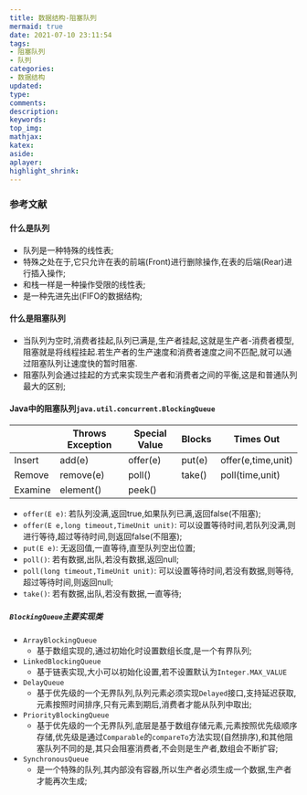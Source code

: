 ```yaml
---
title: 数据结构-阻塞队列
mermaid: true
date: 2021-07-10 23:11:54
tags:
- 阻塞队列
- 队列
categories:
- 数据结构
updated:
type:
comments:
description:
keywords:
top_img:
mathjax:
katex:
aside:
aplayer:
highlight_shrink:
---
```


### 参考文献

#### 什么是队列

* 队列是一种特殊的线性表;
* 特殊之处在于,它只允许在表的前端(Front)进行删除操作,在表的后端(Rear)进行插入操作;
* 和栈一样是一种操作受限的线性表;
* 是一种先进先出(FIFO的数据结构;

#### 什么是阻塞队列

* 当队列为空时,消费者挂起,队列已满是,生产者挂起,这就是生产者-消费者模型,阻塞就是将线程挂起.若生产者的生产速度和消费者速度之间不匹配,就可以通过阻塞队列让速度快的暂时阻塞.
* 阻塞队列会通过挂起的方式来实现生产者和消费者之间的平衡,这是和普通队列最大的区别;

#### Java中的阻塞队列`java.util.concurrent.BlockingQueue`

|         | Throws Exception | Special Value | Blocks | Times Out          |
| ------- | ---------------- | ------------- | ------ | ------------------ |
| Insert  | add(e)           | offer(e)      | put(e) | offer(e,time,unit) |
| Remove  | remove(e)        | poll()        | take() | poll(time,unit)    |
| Examine | element()        | peek()        |        |                    |

* `offer(E e)`: 若队列没满,返回true,如果队列已满,返回false(不阻塞);
* `offer(E e,long timeout,TimeUnit unit)`: 可以设置等待时间,若队列没满,则进行等待,超过等待时间,则返回false(不阻塞);
* `put(E e)`: 无返回值,一直等待,直至队列空出位置;
* `poll()`: 若有数据,出队,若没有数据,返回null;
* `poll(long timeout,TimeUnit unit)`: 可以设置等待时间,若没有数据,则等待,超过等待时间,则返回null;
* `take()`: 若有数据,出队,若没有数据,一直等待;

##### `BlockingQueue`主要实现类

* `ArrayBlockingQueue`
  * 基于数组实现的,通过初始化时设置数组长度,是一个有界队列;
* `LinkedBlockingQueue`
  * 基于链表实现,大小可以初始化设置,若不设置默认为`Integer.MAX_VALUE`
* `DelayQueue`
  * 基于优先级的一个无界队列,队列元素必须实现`Delayed`接口,支持延迟获取,元素按照时间排序,只有元素到期后,消费者才能从队列中取出;
* `PriorityBlockingQueue`
  * 基于优先级的一个无界队列,底层是基于数组存储元素,元素按照优先级顺序存储,优先级是通过`Comparable`的`compareTo`方法实现(自然排序),和其他阻塞队列不同的是,其只会阻塞消费者,不会则是生产者,数组会不断扩容;
* `SynchronousQueue`
  * 是一个特殊的队列,其内部没有容器,所以生产者必须生成一个数据,生产者才能再次生成;

